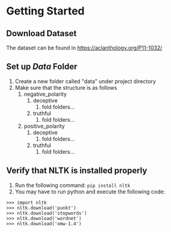 # Getting Started

## Download Dataset

The dataset can be found in https://aclanthology.org/P11-1032/

## Set up *Data* Folder

1. Create a new folder called "data" under project directory
2. Make sure that the structure is as follows
   1. negative_polarity
      1. deceptive
         1. fold folders...
      2. truthful
         1. fold folders...
   2. positive_polarity
      1. deceptive
           1. fold folders...
      2. truthful
         1. fold folders...

## Verify that NLTK is installed properly

1. Run the following command: `pip install nltk`
2. You may have to run python and execute the following code:
```commandline
>>> import nltk
>>> nltk.download('punkt')
>>> nltk.download('stopwords')
>>> nltk.download('wordnet')
>>> nltk.download('omw-1.4')
```
